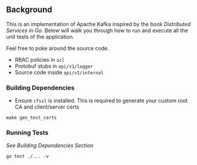## Background

This is an implementation of Apache Kafka inspired by the book _Distributed Services in Go_. 
Below will walk you through how to run and execute all the unit tests of the application.

Feel free to poke around the source code.

- RBAC policies in `acl`
- Protobuf stubs in `api/v1/logger`
- Source code inside `api/v1/internal`


### Building Dependencies

- Ensure `cfssl` is installed. This is required to generate your custom root CA and client/server certs

`make gen_test_certs`

### Running Tests

_See Building Dependencies Section_

`go test ./... -v`